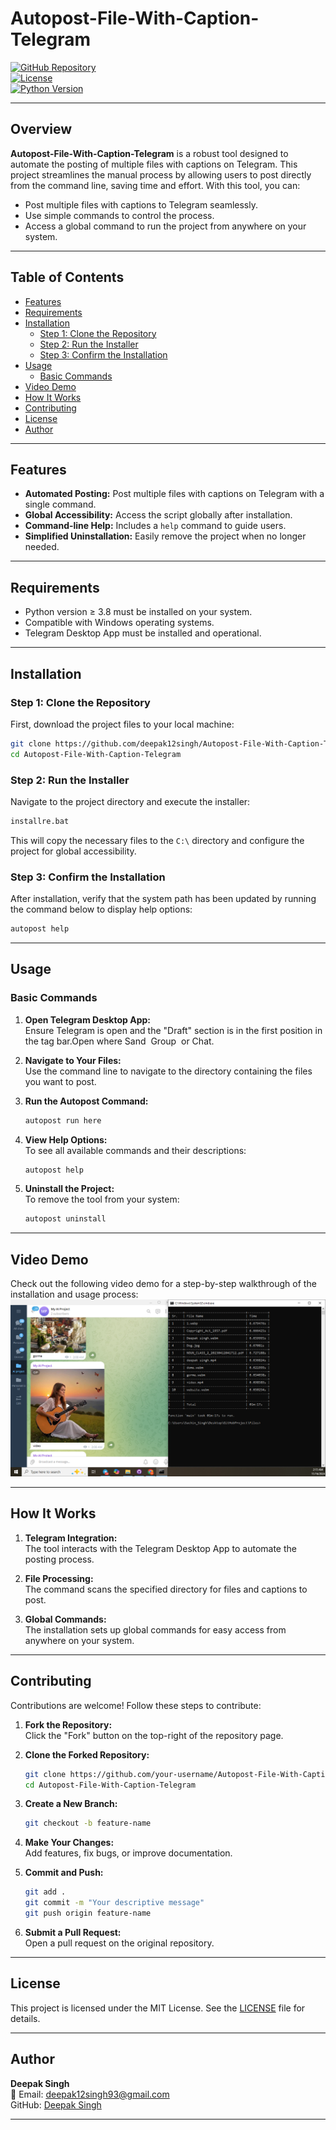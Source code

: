 # **Autopost-File-With-Caption-Telegram**

[![GitHub Repository](https://img.shields.io/badge/Repository-Autopost--File--With--Caption--Telegram-blue)](https://github.com/deepak12singh/Autopost-File-With-Caption-Telegram)  
[![License](https://img.shields.io/badge/License-MIT-green)](LICENSE)  
[![Python Version](https://img.shields.io/badge/Python-%3E%3D3.8-blue)](https://www.python.org/downloads/)

---

## **Overview**

**Autopost-File-With-Caption-Telegram** is a robust tool designed to automate the posting of multiple files with captions on Telegram. This project streamlines the manual process by allowing users to post directly from the command line, saving time and effort. With this tool, you can:

- Post multiple files with captions to Telegram seamlessly.
- Use simple commands to control the process.
- Access a global command to run the project from anywhere on your system.

---

## **Table of Contents**

- [Features](#features)  
- [Requirements](#requirements)  
- [Installation](#installation)  
  - [Step 1: Clone the Repository](#step-1-clone-the-repository)  
  - [Step 2: Run the Installer](#step-2-run-the-installer)  
  - [Step 3: Confirm the Installation](#step-3-confirm-the-installation)  
- [Usage](#usage)  
  - [Basic Commands](#basic-commands)  
- [Video Demo](#video-demo)  
- [How It Works](#how-it-works)  
- [Contributing](#contributing)  
- [License](#license)  
- [Author](#author)  

---

## **Features**

- **Automated Posting:** Post multiple files with captions on Telegram with a single command.  
- **Global Accessibility:** Access the script globally after installation.  
- **Command-line Help:** Includes a `help` command to guide users.  
- **Simplified Uninstallation:** Easily remove the project when no longer needed.  

---

## **Requirements**

- Python version ≥ 3.8 must be installed on your system.  
- Compatible with Windows operating systems.  
- Telegram Desktop App must be installed and operational.

---

## **Installation**

### **Step 1: Clone the Repository**

First, download the project files to your local machine:

```bash
git clone https://github.com/deepak12singh/Autopost-File-With-Caption-Telegram
cd Autopost-File-With-Caption-Telegram
```

### **Step 2: Run the Installer**

Navigate to the project directory and execute the installer:

```bash
installre.bat
```

This will copy the necessary files to the `C:\` directory and configure the project for global accessibility.

### **Step 3: Confirm the Installation**

After installation, verify that the system path has been updated by running the command below to display help options:

```bash
autopost help
```

---

## **Usage**

### **Basic Commands**

1. **Open Telegram Desktop App:**  
   Ensure Telegram is open and the "Draft" section is in the first position in the tag bar.Open where Sand  Group  or Chat.

2. **Navigate to Your Files:**  
   Use the command line to navigate to the directory containing the files you want to post.
3. **Run the Autopost Command:**  
   ```bash
   autopost run here
   ```

4. **View Help Options:**  
   To see all available commands and their descriptions:  
   ```bash
   autopost help
   ```

5. **Uninstall the Project:**  
   To remove the tool from your system:  
   ```bash
   autopost uninstall
   ```

---

## **Video Demo**

Check out the following video demo for a step-by-step walkthrough of the installation and usage process:  
[![Video Demo](screenshot/2024-11-16_021557.png)](https://youtu.be/ArJkK91Oh_c)

---

## **How It Works**

1. **Telegram Integration:**  
   The tool interacts with the Telegram Desktop App to automate the posting process.

2. **File Processing:**  
   The command scans the specified directory for files and captions to post.

3. **Global Commands:**  
   The installation sets up global commands for easy access from anywhere on your system.

---

## **Contributing**

Contributions are welcome! Follow these steps to contribute:  

1. **Fork the Repository:**  
   Click the "Fork" button on the top-right of the repository page.  

2. **Clone the Forked Repository:**  
   ```bash
   git clone https://github.com/your-username/Autopost-File-With-Caption-Telegram.git
   cd Autopost-File-With-Caption-Telegram
   ```

3. **Create a New Branch:**  
   ```bash
   git checkout -b feature-name
   ```

4. **Make Your Changes:**  
   Add features, fix bugs, or improve documentation.

5. **Commit and Push:**  
   ```bash
   git add .
   git commit -m "Your descriptive message"
   git push origin feature-name
   ```

6. **Submit a Pull Request:**  
   Open a pull request on the original repository.

---

## **License**

This project is licensed under the MIT License. See the [LICENSE](LICENSE) file for details.

---

## **Author**

**Deepak Singh**  
📧 Email: [deepak12singh93@gmail.com](mailto:deepak12singh93@gmail.com)  
GitHub: [Deepak Singh](https://github.com/deepak12singh)  

---
